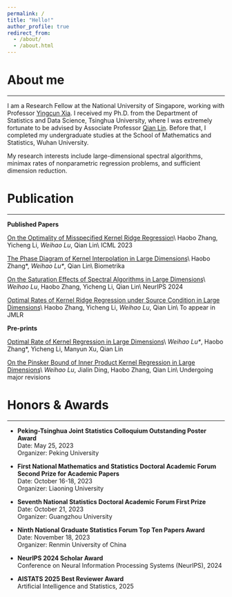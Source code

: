 ```yaml
---
permalink: /
title: "Hello!"
author_profile: true
redirect_from: 
  - /about/
  - /about.html
---
```


# About me
------
I am a Research Fellow at the National University of Singapore, working with Professor [Yingcun Xia](https://blog.nus.edu.sg/homepage/research/). I received my Ph.D. from the Department of Statistics and Data Science, Tsinghua University, where I was extremely fortunate to be advised by Associate Professor [Qian Lin](https://sites.google.com/site/qianlincd/). Before that, I completed my undergraduate studies at the School of Mathematics and Statistics, Wuhan University.

My research interests include large-dimensional spectral algorithms, minimax rates of nonparametric regression problems, and sufficient dimension reduction. 


# Publication
------

**Published Papers**

[On the Optimality of Misspecified Kernel Ridge Regression](https://proceedings.mlr.press/v202/zhang23x.html)\\
Haobo Zhang, Yicheng Li, *Weihao Lu*, Qian Lin\\
ICML 2023

[The Phase Diagram of Kernel Interpolation in Large Dimensions](https://doi.org/10.1093/biomet/asae057)\\
Haobo Zhang\*, *Weihao Lu\**, Qian Lin\\
Biometrika

[On the Saturation Effects of Spectral Algorithms in Large Dimensions](https://openreview.net/forum?id=kJzecLYsRi)\\
*Weihao Lu*, Haobo Zhang, Yicheng Li, Qian Lin\\
NeurIPS 2024

[Optimal Rates of Kernel Ridge Regression under Source Condition in Large Dimensions](https://arxiv.org/abs/2401.01270)\\
Haobo Zhang, Yicheng Li, *Weihao Lu*, Qian Lin\\
To appear in JMLR

**Pre-prints**

[Optimal Rate of Kernel Regression in Large Dimensions](https://arxiv.org/abs/2309.04268)\\
*Weihao Lu\**, Haobo Zhang\*, Yicheng Li, Manyun Xu, Qian Lin

[On the Pinsker Bound of Inner Product Kernel Regression in Large Dimensions](https://arxiv.org/abs/2409.00915)\\
*Weihao Lu*, Jialin Ding, Haobo Zhang, Qian Lin\\
Undergoing major revisions


# Honors & Awards
------

- **Peking-Tsinghua Joint Statistics Colloquium Outstanding Poster Award**  
  Date: May 25, 2023  
  Organizer: Peking University

- **First National Mathematics and Statistics Doctoral Academic Forum Second Prize for Academic Papers**  
  Date: October 16-18, 2023  
  Organizer: Liaoning University

- **Seventh National Statistics Doctoral Academic Forum First Prize**  
  Date: October 21, 2023  
  Organizer: Guangzhou University

- **Ninth National Graduate Statistics Forum Top Ten Papers Award**  
  Date: November 18, 2023  
  Organizer: Renmin University of China

- **NeurIPS 2024 Scholar Award**  
  Conference on Neural Information Processing Systems (NeurIPS), 2024

- **AISTATS 2025 Best Reviewer Award**   
  Artificial Intelligence and Statistics, 2025
